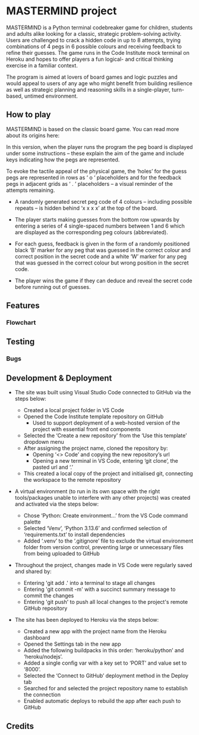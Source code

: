 # MASTERMIND project

MASTERMIND is a Python terminal codebreaker game for children, students and adults alike looking for a classic, strategic problem-solving activity. Users are challenged to crack a hidden code in up to 8 attempts, trying combinations of 4 pegs in 6 possible colours and receiving feedback to refine their guesses. The game runs in the Code Institute mock terminal on Heroku and hopes to offer players a fun logical- and critical thinking exercise in a familiar context.

The program is aimed at lovers of board games and logic puzzles and would appeal to users of any age who might benefit from building resilience as well as strategic planning and reasoning skills in a single-player, turn-based, untimed environment.

<!-- Screenshot of deployed app -->

## How to play

MASTERMIND is based on the classic board game. You can read more about its origins here:

In this version, when the player runs the program the peg board is displayed under some instructions – these explain the aim of the game and include keys indicating how the pegs are represented.

To evoke the tactile appeal of the physical game, the ‘holes’ for the guess pegs are represented in rows as ‘ o ‘ placeholders and for the feedback pegs in adjacent grids as ‘ . ’ placeholders – a visual reminder of the attempts remaining.

- A randomly generated secret peg code of 4 colours – including possible repeats – is hidden behind ‘x x x x’ at the top of the board.

- The player starts making guesses from the bottom row upwards by entering a series of 4 single-spaced numbers between 1 and 6 which are displayed as the corresponding peg colours (abbreviated).

- For each guess, feedback is given in the form of a randomly positioned black ‘B’ marker for any peg that was guessed in the correct colour and correct position in the secret code and a white ‘W’ marker for any peg that was guessed in the correct colour but wrong position in the secret code.

- The player wins the game if they can deduce and reveal the secret code before running out of guesses.

## Features
### Flowchart
<!-- Screenshot of flowchart -->

## Testing
### Bugs

## Development & Deployment

- The site was built using Visual Studio Code connected to GitHub via the steps below:
    - Created a local project folder in VS Code
    - Opened the Code Institute template repository on GitHub
        - Used to support deployment of a web-hosted version of the project with essential front end components
    - Selected the ‘Create a new repository' from the ‘Use this template’ dropdown menu
    - After assigning the project name, cloned the repository by:
        - Opening ‘<> Code’ and copying the new repository’s url
        - Opening a new terminal in VS Code, entering ‘git clone’, the pasted url and ‘.’
    - This created a local copy of the project and initialised git, connecting the workspace to the remote repository

- A virtual environment (to run in its own space with the right tools/packages unable to interfere with any other projects) was created and activated via the steps below:
    - Chose ‘Python: Create environment...’ from the VS Code command palette
    - Selected ‘Venv’, ‘Python 3.13.6’ and confirmed selection of ‘requirements.txt’ to install dependencies
    -  Added ‘.venv’ to the ‘.gitignore’ file to exclude the virtual environment folder from version control, preventing large or unnecessary files from being uploaded to GitHub

- Throughout the project, changes made in VS Code were regularly saved and shared by:
    - Entering 'git add .' into a terminal to stage all changes
    - Entering 'git commit -m' with a succinct summary message to commit the changes
    - Entering 'git push' to push all local changes to the project's remote GitHub repository

- The site has been deployed to Heroku via the steps below:
    - Created a new app with the project name from the Heroku dashboard
    - Opened the Settings tab in the new app
    - Added the following buildpacks in this order: ‘heroku/python’ and ‘heroku/nodejs’.
    - Added a single config var with a key set to ‘PORT’ and value set to ‘8000’.
    - Selected the ‘Connect to GitHub’ deployment method in the Deploy tab
    - Searched for and selected the project repository name to establish the connection
    - Enabled automatic deploys to rebuild the app after each push to GitHub


<!-- - The live link can be found here:   -->

## Credits



